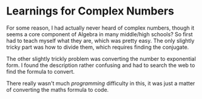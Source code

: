 # Learnings for Complex Numbers

For some reason, I had actually never heard of complex numbers, though it seems a core component of Algebra in many middle/high schools? So first had to teach myself what they are, which was pretty easy. The only slightly tricky part was how to divide them, which requires finding the conjugate.

The other slightly trickly problem was converting the number to exponential form. I found the description rather confusing and had to search the web to find the formula to convert.

There really wasn't much _programming_ difficulty in this, it was just a matter of converting the maths formula to code.

